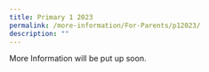 ```yaml
---
title: Primary 1 2023
permalink: /more-information/For-Parents/p12023/
description: ""
---
```


More Information will be put up soon.